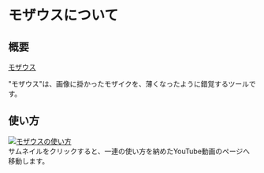 モザウスについて
====

## 概要

[モザウス](https://www.mozausu.app/)

"モザウス"は、画像に掛かったモザイクを、薄くなったように錯覚するツールです。

## 使い方
[![モザウスの使い方](https://img.youtube.com/vi/lnz3_87nbqM/0.jpg)](https://www.youtube.com/watch?v=lnz3_87nbqM)  
サムネイルをクリックすると、一連の使い方を納めたYouTube動画のページへ移動します。